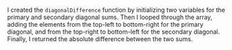 I created the `diagonalDifference` function by initializing two variables for the primary and secondary diagonal sums. Then I looped through the array, adding the elements from the top-left to bottom-right for the primary diagonal, and from the top-right to bottom-left for the secondary diagonal. Finally, I returned the absolute difference between the two sums.
